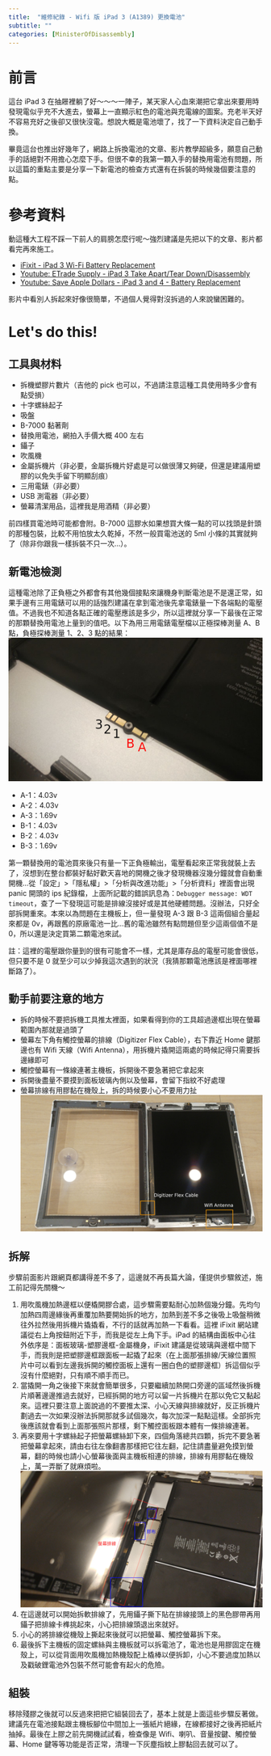 ```yaml
---
title:  "維修紀錄 - Wifi 版 iPad 3 (A1389) 更換電池"
subtitle: ""
categories: [MinisterOfDisassembly]
---
```


# 前言
這台 iPad 3 在抽屜裡躺了好～～～一陣子，某天家人心血來潮把它拿出來要用時發現電似乎充不大進去，螢幕上一直顯示紅色的電池與充電線的圖案。充老半天好不容易充好之後卻又很快沒電。想說大概是電池壞了，找了一下資料決定自己動手換。

畢竟這台也推出好幾年了，網路上拆換電池的文章、影片教學超級多，願意自己動手的話絕對不用擔心怎麼下手。但很不幸的我第一顆入手的替換用電池有問題，所以這篇的重點主要是分享一下新電池的檢查方式還有在拆裝的時候幾個要注意的點。

# 參考資料
動這種大工程不踩一下前人的肩膀怎麼行呢～強烈建議是先把以下的文章、影片都看完再來施工。

  * [iFixit - iPad 3 Wi-Fi Battery Replacement](https://www.ifixit.com/Guide/iPad+3+Wi-Fi+Battery+Replacement/11605)
  * [Youtube: ETrade Supply - iPad 3 Take Apart/Tear Down/Disassembly](https://youtu.be/8doE4P1-o7E)
  * [Youtube: Save Apple Dollars - iPad 3 and 4 - Battery Replacement](https://youtu.be/25O6gt_XGGI)

影片中看別人拆起來好像很簡單，不過個人覺得對沒拆過的人來說蠻困難的。

# Let's do this!
## 工具與材料
* 拆機塑膠片數片（吉他的 pick 也可以，不過請注意這種工具使用時多少會有點受損）
* 十字螺絲起子
* 吸盤
* B-7000 黏著劑
* 替換用電池，網拍入手價大概 400 左右
* 鑷子
* 吹風機
* 金屬拆機片（非必要，金屬拆機片好處是可以做很薄又夠硬，但還是建議用塑膠的以免失手留下明顯刮痕）
* 三用電錶（非必要）
* USB 測電器（非必要）
* 螢幕清潔用品，這裡我是用酒精（非必要）

前四樣買電池時可能都會附。B-7000 這膠水如果想買大條一點的可以找頭是針頭的那種包裝，比較不用怕放太久乾掉，不然一般買電池送的 5ml 小條的其實就夠了（除非你跟我一樣拆裝不只一次...）。

## 新電池檢測
這種電池除了正負極之外都會有其他幾個接點來讓機身判斷電池是不是還正常，如果手邊有三用電錶可以用的話強烈建議在拿到電池後先拿電錶量一下各端點的電壓值。不過我也不知道各點正確的電壓應該是多少，所以這裡就分享一下最後在正常的那顆替換用電池上量到的值吧。以下為用三用電錶電壓檔以正極探棒測量 A、B 點，負極探棒測量 1、2、3 點的結果：
![電池接點](/images/2021-11-ipad3-battery/ipad3-terminals.jpg)

 * A-1：4.03v
 * A-2：4.03v
 * A-3：1.69v
 * B-1：4.03v
 * B-2：4.03v
 * B-3：1.69v

第一顆替換用的電池買來後只有量一下正負極輸出，電壓看起來正常我就裝上去了，沒想到在整台都裝好黏好歡天喜地的開機之後才發現機器沒幾分鐘就會自動重開機...從「設定」>「隱私權」>「分析與改進功能」>「分析資料」裡面會出現 panic 開頭的 ips 紀錄檔，上面所記載的錯誤訊息為：`Debugger message: WDT timeout`，查了一下發現這可能是排線沒接好或是其他硬體問題。沒辦法，只好全部拆開重來。本來以為問題在主機板上，但一量發現 A-3 跟 B-3 這兩個組合量起來都是 0v，再跟舊的原廠電池一比...舊的電池雖然有點問題但至少這兩個值不是 0，所以還是決定買第二顆電池來試。

註：這裡的電壓跟你量到的很有可能會不一樣，尤其是庫存品的電壓可能會很低，但只要不是 0 就至少可以少掉我這次遇到的狀況（我猜那顆電池應該是裡面哪裡斷路了）。

## 動手前要注意的地方

  * 拆的時候不要把拆機工具推太裡面，如果看得到你的工具超過邊框出現在螢幕範圍內那就是過頭了
  * 螢幕左下角有觸控螢幕的排線（Digitizer Flex Cable），右下靠近 Home 鍵那邊也有 Wifi 天線（Wifi Antenna），用拆機片撬開這兩處的時候記得只需要拆邊緣即可
  * 觸控螢幕有一條線連著主機板，拆開後不要急著把它拿起來
  * 拆開後盡量不要摸到面板玻璃內側以及螢幕，會留下指紋不好處理
  * 螢幕排線有用膠黏在機殼上，拆的時候要小心不要用力扯
![觸控螢幕排線與 Wifi 天線位置](/images/2021-11-ipad3-battery/ipad3-watchout.jpg)


## 拆解
步驟前面影片跟網頁都講得差不多了，這邊就不再長篇大論，僅提供步驟敘述，施工前記得先關機～

1. 用吹風機加熱邊框以便橇開膠合處，這步驟需要點耐心加熱個幾分鐘。先均勻加熱四周邊緣後再重覆加熱要開始拆的地方，加熱到差不多之後吸上吸盤稍微往外拉然後用拆機片撬撬看，不行的話就再加熱一下看看。這裡 iFixit 網站建議從右上角按鈕附近下手，而我是從左上角下手。iPad 的結構由面板中心往外依序是：面板玻璃-塑膠邊框-金屬機身，iFixit 建議是從玻璃與邊框中間下手，而我則是把塑膠邊框跟面板一起撬了起來（在上面那張排線/天線位置照片中可以看到左邊我拆開的觸控面板上還有一圈白色的塑膠邊框）拆這個似乎沒有什麼絕對，只有順不順手而已。
2. 當撬開一角之後接下來就會簡單很多，只要繼續加熱開口旁邊的區域然後拆機片順著邊邊推過去就好，已經拆開的地方可以留一片拆機片在那以免它又黏起來。這裡只要注意上面說過的不要推太深、小心天線與排線就好，反正拆機片劃過去一次如果沒辦法拆開那就多試個幾次，每次加深一點點這樣。全部拆完後應該就會看到上面那張照片那樣，剩下觸控面板跟本體有一條排線連著。
3. 再來要用十字螺絲起子把螢幕螺絲卸下來，四個角落總共四顆，拆完不要急著把螢幕拿起來，請由右往左像翻書那樣把它往左翻，記住請盡量避免摸到螢幕，翻的時候也請小心螢幕後面與主機板相連的排線，排線有用膠黏在機殼上，萬一弄斷了就麻煩啦。
![螢幕背後的排線](/images/2021-11-ipad3-battery/ipad3-flex.jpg)
4. 在這邊就可以開始拆軟排線了，先用鑷子撕下貼在排線接頭上的黑色膠帶再用鑷子把排線卡榫挑起來，小心把排線頭退出來就好。
5. 小心的將排線從機殼上撕起來後就可以把螢幕、觸控螢幕拆下來。
6. 最後拆下主機板的固定螺絲與主機板就可以拆電池了，電池也是用膠固定在機殼上，可以從背面用吹風機加熱機殼配上橇棒以便拆卸，小心不要過度加熱以及戳破鋰電池外包裝不然可能會有起火的危險。

## 組裝
移除殘膠之後就可以反過來把把它組裝回去了，基本上就是上面這些步驟反著做。建議先在電池接點跟主機板腳位中間加上一張紙片絕緣，在線都接好之後再把紙片抽掉。最後在上膠之前先開機試試看，檢查像是 Wifi、喇叭、音量按鍵、觸控螢幕、Home 鍵等等功能是否正常，清理一下灰塵指紋上膠黏回去就可以了。
